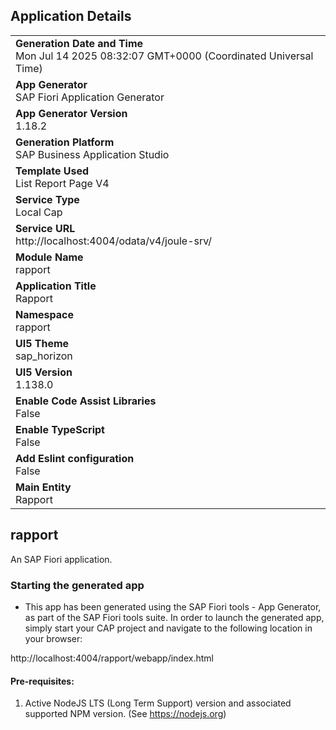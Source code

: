 ## Application Details
|               |
| ------------- |
|**Generation Date and Time**<br>Mon Jul 14 2025 08:32:07 GMT+0000 (Coordinated Universal Time)|
|**App Generator**<br>SAP Fiori Application Generator|
|**App Generator Version**<br>1.18.2|
|**Generation Platform**<br>SAP Business Application Studio|
|**Template Used**<br>List Report Page V4|
|**Service Type**<br>Local Cap|
|**Service URL**<br>http://localhost:4004/odata/v4/joule-srv/|
|**Module Name**<br>rapport|
|**Application Title**<br>Rapport|
|**Namespace**<br>rapport|
|**UI5 Theme**<br>sap_horizon|
|**UI5 Version**<br>1.138.0|
|**Enable Code Assist Libraries**<br>False|
|**Enable TypeScript**<br>False|
|**Add Eslint configuration**<br>False|
|**Main Entity**<br>Rapport|

## rapport

An SAP Fiori application.

### Starting the generated app

-   This app has been generated using the SAP Fiori tools - App Generator, as part of the SAP Fiori tools suite.  In order to launch the generated app, simply start your CAP project and navigate to the following location in your browser:

http://localhost:4004/rapport/webapp/index.html

#### Pre-requisites:

1. Active NodeJS LTS (Long Term Support) version and associated supported NPM version.  (See https://nodejs.org)



